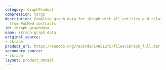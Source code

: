 ```yaml
---
category: GraphProduct
compression: targz
description: Complete graph data for iKraph with all entities and relations extracted
  from PubMed abstracts
id: ikraph.graphdata
name: iKraph graph data
original_source:
- ikraph
product_url: https://zenodo.org/records/14851275/files/iKraph_full.tar.gz?download=1
secondary_source:
- ikraph
layout: product_detail
---
```

